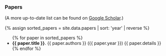 <div class="section" id="papers">
<h3 class="scrollable-content-header">Papers</h3>

<div style="margin-bottom: 15px;">
(A more up-to-date list can be found on <a href="https://scholar.google.com/citations?hl=en&pli=1&user=9L864oYAAAAJ" target="_blank">Google Scholar</a>.)
</div>

{% assign sorted_papers = site.data.papers | sort: 'year' | reverse %}

<ul class="publication-list">
  {% for paper in sorted_papers %}
    <li class="paper">
      <strong>{{ paper.title }}</strong>.
      <span class="authors">{{ paper.authors }}</span>  
      <span>({{ paper.year }})</span>
      <span>{{ paper.details }}</span>
      <a href="{{ paper.link }}" class="paper-icon" target="_blank"><i class="fas fa-file-alt"></i></a>
    </li>
  {% endfor %}
</ul>

</div>

<script>
document.addEventListener("DOMContentLoaded", function() {
  let elements = document.querySelectorAll(".publication-list .paper .authors");
  elements.forEach(function(el) {
    el.innerHTML = el.innerHTML.replace(/M Hofer/g, '<span class="underline">M Hofer</span>');
  });
});
</script>